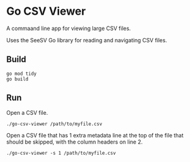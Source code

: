 # Go CSV Viewer

A commaand line app for viewing large CSV files.

Uses the SeeSV Go library for reading and navigating CSV files.

## Build

```shell
go mod tidy
go build
```

## Run

Open a CSV file.

```shell
./go-csv-viewer /path/to/myfile.csv
```

Open a CSV file that has 1 extra metadata line at the top of the file that should be skipped, with the column headers on line 2.

```shell
./go-csv-viewer -s 1 /path/to/myfile.csv
```
